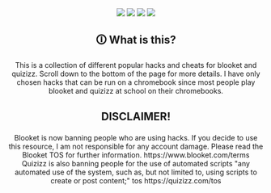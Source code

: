 <div align="center"> <img src=https://img.shields.io/badge/cheats%20working-7-blue></img>  <img src=https://img.shields.io/badge/catagorys%40master-quizizz%2C%20quizlet%2C%20blooket-blue></img>  <img src=https://img.shields.io/badge/language-minified%20javascript-yellow></img>  <img src=https://img.shields.io/badge/issues@release-0-green></img></div>  


## <p align="center">🛈 What is this?</p>

<p align="center">This is a collection of different popular hacks and cheats for blooket and quizizz. Scroll down to the bottom of the page for more details. I have only chosen hacks that can be run on a chromebook since most people play blooket and quizizz at school on their chromebooks.

## <p align="center">DISCLAIMER!</p>

<p align="center">Blooket is now banning people who are using hacks. If you decide to use this resource, I am not responsible for any account damage. Please read the Blooket TOS for further information. https://www.blooket.com/terms <br>
Quizizz is also banning people for the use of automated scripts "any automated use of the system, such as, but not limited to, using scripts to create or post content;" tos https://quizizz.com/tos</p>

